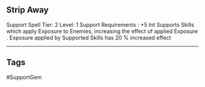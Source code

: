 ## Strip Away
Support
Spell
Tier: 2
Level: 1
Support Requirements : +5 Int
Supports Skills which apply Exposure to Enemies, increasing the effect of applied Exposure .
Exposure applied by Supported Skills has 20 % increased effect

---
## Tags
#SupportGem
